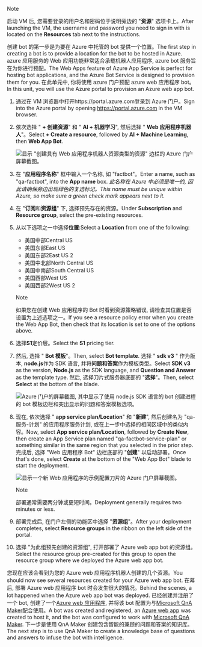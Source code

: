 > [!NOTE]
> <span data-ttu-id="91eb1-101">启动 VM 后, 您需要登录的用户名和密码位于说明旁边的 "**资源**" 选项卡上。</span><span class="sxs-lookup"><span data-stu-id="91eb1-101">After launching the VM, the username and password you need to sign in with is located on the **Resources** tab next to the instructions.</span></span>

<span data-ttu-id="91eb1-102">创建 bot 的第一步是为要在 Azure 中托管的 bot 提供一个位置。</span><span class="sxs-lookup"><span data-stu-id="91eb1-102">The first step in creating a bot is to provide a location for the bot to be hosted in Azure.</span></span> <span data-ttu-id="91eb1-103">azure 应用服务的 Web 应用功能非常适合承载机器人应用程序, azure bot 服务旨在为你进行预配。</span><span class="sxs-lookup"><span data-stu-id="91eb1-103">The Web Apps feature of Azure App Service is perfect for hosting bot applications, and the Azure Bot Service is designed to provision them for you.</span></span> <span data-ttu-id="91eb1-104">在此单元中, 你将使用 azure 门户预配 azure web 应用程序 bot。</span><span class="sxs-lookup"><span data-stu-id="91eb1-104">In this unit, you will use the Azure portal to provision an Azure web app bot.</span></span>

1. <span data-ttu-id="91eb1-105">通过在 VM 浏览器中打开https://portal.azure.com登录到 Azure 门户。</span><span class="sxs-lookup"><span data-stu-id="91eb1-105">Sign into the Azure portal by opening https://portal.azure.com in the VM browser.</span></span>

1. <span data-ttu-id="91eb1-106">依次选择 " **+ 创建资源**" 和 " **AI + 机器学习**", 然后选择 " **Web 应用程序机器人**"。</span><span class="sxs-lookup"><span data-stu-id="91eb1-106">Select **+ Create a resource**, followed by **AI + Machine Learning**, then **Web App Bot**.</span></span>

    ![显示 "创建具有 Web 应用程序机器人资源类型的资源" 边栏的 Azure 门户屏幕截图。](../media/2-new-bot-service.png)

1. <span data-ttu-id="91eb1-108">在 "**应用程序名称**" 框中输入一个名称, 如 "factbot"。</span><span class="sxs-lookup"><span data-stu-id="91eb1-108">Enter a name, such as "qa-factbot", into the **App name** box.</span></span> <span data-ttu-id="91eb1-109">*此名称在 Azure 中必须是唯一的, 因此请确保旁边出现绿色的复选标记。*</span><span class="sxs-lookup"><span data-stu-id="91eb1-109">*This name must be unique within Azure, so make sure a green check mark appears next to it.*</span></span>

1. <span data-ttu-id="91eb1-110">在 "**订阅**和**资源组**" 下, 选择预先存在的资源。</span><span class="sxs-lookup"><span data-stu-id="91eb1-110">Under **Subscription** and **Resource group**, select the pre-existing resources.</span></span>

1. <span data-ttu-id="91eb1-111">从以下选项之一中选择**位置**:</span><span class="sxs-lookup"><span data-stu-id="91eb1-111">Select a **Location** from one of the following:</span></span>
    - <span data-ttu-id="91eb1-112">美国中部</span><span class="sxs-lookup"><span data-stu-id="91eb1-112">Central US</span></span>
    - <span data-ttu-id="91eb1-113">美国东部</span><span class="sxs-lookup"><span data-stu-id="91eb1-113">East US</span></span>
    - <span data-ttu-id="91eb1-114">美国东部2</span><span class="sxs-lookup"><span data-stu-id="91eb1-114">East US 2</span></span>
    - <span data-ttu-id="91eb1-115">美国中北部</span><span class="sxs-lookup"><span data-stu-id="91eb1-115">North Central US</span></span>
    - <span data-ttu-id="91eb1-116">美国中南部</span><span class="sxs-lookup"><span data-stu-id="91eb1-116">South Central US</span></span>
    - <span data-ttu-id="91eb1-117">美国西部</span><span class="sxs-lookup"><span data-stu-id="91eb1-117">West US</span></span>
    - <span data-ttu-id="91eb1-118">美国西部2</span><span class="sxs-lookup"><span data-stu-id="91eb1-118">West US 2</span></span>

    > [!NOTE]
    > <span data-ttu-id="91eb1-119">如果您在创建 Web 应用程序的 Bot 时看到资源策略错误, 请检查其位置是否设置为上述选项之一。</span><span class="sxs-lookup"><span data-stu-id="91eb1-119">If you see a resource policy error when you create the Web App Bot, then check that its location is set to one of the options above.</span></span>

1. <span data-ttu-id="91eb1-120">选择**S1**定价层。</span><span class="sxs-lookup"><span data-stu-id="91eb1-120">Select the **S1** pricing tier.</span></span>

1. <span data-ttu-id="91eb1-121">然后, 选择 " **Bot 模板**"。</span><span class="sxs-lookup"><span data-stu-id="91eb1-121">Then, select **Bot template**.</span></span> <span data-ttu-id="91eb1-122">选择 " **sdk v3** " 作为版本, **node.js**作为 SDK 语言, 并将**问题和答案**作为模板类型。</span><span class="sxs-lookup"><span data-stu-id="91eb1-122">Select **SDK v3** as the version, **Node.js** as the SDK language, and **Question and Answer** as the template type.</span></span> <span data-ttu-id="91eb1-123">然后, 选择刀片式服务器底部的 "**选择**"。</span><span class="sxs-lookup"><span data-stu-id="91eb1-123">Then, select **Select** at the bottom of the blade.</span></span>

    ![Azure 门户的屏幕截图, 其中显示了使用 node.js SDK 语言的 bot 创建进程的 bot 模板边栏和突出显示的问题和答案模板选项。](../media/2-portal-select-template.png)

1. <span data-ttu-id="91eb1-125">现在, 依次选择 " **app service plan/Location**" 和 "**新建**", 然后创建名为 "qa-服务-计划" 的应用程序服务计划, 或在上一步中选择的相同区域中的类似内容。</span><span class="sxs-lookup"><span data-stu-id="91eb1-125">Now, select **App service plan/Location**, followed by **Create New**, then create an App Service plan named "qa-factbot-service-plan" or something similar in the same region that you selected in the prior step.</span></span> <span data-ttu-id="91eb1-126">完成后, 选择 "Web 应用程序 Bot" 边栏底部的 "**创建**" 以启动部署。</span><span class="sxs-lookup"><span data-stu-id="91eb1-126">Once that's done, select **Create** at the bottom of the "Web App Bot" blade to start the deployment.</span></span>

    ![显示一个新 Web 应用程序的示例配置刀片的 Azure 门户屏幕截图。](../media/2-portal-start-bot-creation.png)

    > [!NOTE]
    > <span data-ttu-id="91eb1-128">部署通常需要两分钟或更短时间。</span><span class="sxs-lookup"><span data-stu-id="91eb1-128">Deployment generally requires two minutes or less.</span></span>

1. <span data-ttu-id="91eb1-129">部署完成后, 在门户左侧的功能区中选择 "**资源组**"。</span><span class="sxs-lookup"><span data-stu-id="91eb1-129">After your deployment completes, select **Resource groups** in the ribbon on the left side of the portal.</span></span>
1. <span data-ttu-id="91eb1-130">选择 "为此组预先创建的资源组", 打开部署了 Azure web app bot 的资源组。</span><span class="sxs-lookup"><span data-stu-id="91eb1-130">Select the resource group pre-created for this group to open the resource group where we deployed the Azure web app bot.</span></span>

<span data-ttu-id="91eb1-131">您现在应该会看到为您的 Azure web 应用程序机器人创建的几个资源。</span><span class="sxs-lookup"><span data-stu-id="91eb1-131">You should now see several resources created for your Azure web app bot.</span></span> <span data-ttu-id="91eb1-132">在幕后, 部署 Azure web 应用程序 bot 时会发生很大的情况。</span><span class="sxs-lookup"><span data-stu-id="91eb1-132">Behind the scenes, a lot happened when the Azure web app bot was deployed.</span></span> <span data-ttu-id="91eb1-133">已经创建并注册了一个 bot, 创建了一个[Azure web 应用程序](https://azure.microsoft.com/services/app-service/web/), 并将该 bot 配置为与[Microsoft QnA Maker](https://www.qnamaker.ai/)配合使用。</span><span class="sxs-lookup"><span data-stu-id="91eb1-133">A bot was created and registered, an [Azure web app](https://azure.microsoft.com/services/app-service/web/) was created to host it, and the bot was configured to work with [Microsoft QnA Maker](https://www.qnamaker.ai/).</span></span> <span data-ttu-id="91eb1-134">下一步是使用 QnA Maker 创建包含智能的兼顾的问题和答案的知识库。</span><span class="sxs-lookup"><span data-stu-id="91eb1-134">The next step is to use QnA Maker to create a knowledge base of questions and answers to infuse the bot with intelligence.</span></span>
